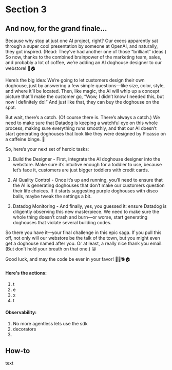 # Section 3

## And now, for the grand finale...

Because why stop at just one AI project, right? Our execs apparently sat through a super cool presentation by someone at OpenAI, and naturally, they got inspired. (Read: They’ve had another one of those “brilliant” ideas.) So now, thanks to the combined brainpower of the marketing team, sales, and probably a lot of coffee, we’re adding an AI doghouse designer to our webstore! 🐶🏠

Here’s the big idea: We’re going to let customers design their own doghouse, just by answering a few simple questions—like size, color, style, and where it’ll be located. Then, like magic, the AI will whip up a concept picture that’ll make the customer go, “Wow, I didn’t know I needed this, but now I definitely do!” And just like that, they can buy the doghouse on the spot.

But wait, there’s a catch. (Of course there is. There’s always a catch.) We need to make sure that Datadog is keeping a watchful eye on this whole process, making sure everything runs smoothly, and that our AI doesn’t start generating doghouses that look like they were designed by Picasso on a caffeine binge. 🎨

So, here’s your next set of heroic tasks:

1. Build the Designer - First, integrate the AI doghouse designer into the webstore. Make sure it’s intuitive enough for a toddler to use, because let’s face it, customers are just bigger toddlers with credit cards.

2. AI Quality Control - Once it’s up and running, you’ll need to ensure that the AI is generating doghouses that don’t make our customers question their life choices. If it starts suggesting purple doghouses with disco balls, maybe tweak the settings a bit.

3. Datadog Monitoring - And finally, yes, you guessed it: ensure Datadog is diligently observing this new masterpiece. We need to make sure the whole thing doesn’t crash and burn—or worse, start generating doghouses that violate several building codes.

So there you have it—your final challenge in this epic saga. If you pull this off, not only will our webstore be the talk of the town, but you might even get a doghouse named after you. Or at least, a really nice thank you email. (But don’t hold your breath on that one.) 😜

Good luck, and may the code be ever in your favor! 🧙‍♂️🐕🏠

#### Here's the actions:
1. t
2. e
3. x
4. t

#### Observability:
1. No more agentless lets use the sdk
2. decorators
3. 

## How-to

text
